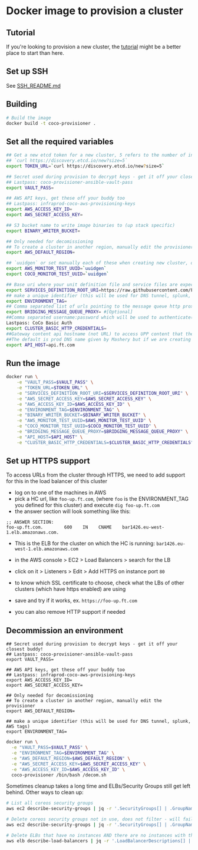 Docker image to provision a cluster
===================================


Tutorial
--------

If you're looking to provision a new cluster, the [tutorial](Tutorial.md) might be a better place to start than here. 


Set up SSH
----------

See [SSH_README.md](/SSH_README.md/)


Building
--------

```bash
# Build the image
docker build -t coco-provisioner .
```


Set all the required variables
------------------------------

```bash
## Get a new etcd token for a new cluster, 5 refers to the number of initial boxes in the cluster:
## `curl https://discovery.etcd.io/new?size=5`
export TOKEN_URL=`curl https://discovery.etcd.io/new?size=5`

## Secret used during provision to decrypt keys - get it off your closest buddy!
## Lastpass: coco-provisioner-ansible-vault-pass
export VAULT_PASS=

## AWS API keys, get these off your buddy too
## Lastpass: infraprod-coco-aws-provisioning-keys
export AWS_ACCESS_KEY_ID=
export AWS_SECRET_ACCESS_KEY=

## S3 bucket name to write image binaries to (up stack specific)
export BINARY_WRITER_BUCKET=

## Only needed for decomissioning
## To create a cluster in another region, manually edit the provisioner
export AWS_DEFAULT_REGION=

## `uuidgen` or set manually each of these when creating new cluster, otherwise: they will be automatically generated during the cluster setup (in this case it is not required to pass them at `docker run`)
export AWS_MONITOR_TEST_UUID=`uuidgen`
export COCO_MONITOR_TEST_UUID=`uuidgen`

## Base uri where your unit definition file and service files are expected to be.
export SERVICES_DEFINITION_ROOT_URI=https://raw.githubusercontent.com/Financial-Times/up-service-files/master/
## make a unique identifier (this will be used for DNS tunnel, splunk, AWS tags)
export ENVIRONMENT_TAG=
## Comma separated list of urls pointing to the message queue http proxy instances used to bridge platforms(UCS and coco). Optional, defaults to Prod UCS proxy: https://kafka-proxy-iw-uk-p-1.glb.ft.com,https://kafka-proxy-iw-uk-p-2.glb.ft.com
export BRIDGING_MESSAGE_QUEUE_PROXY= #[Optional]
##Comma separated username:password which will be used to authenticate(Basic auth) when connecting to the cluster over https.
Lastpass: CoCo Basic Auth
export CLUSTER_BASIC_HTTP_CREDENTIALS=
##Gateway content api hostname (not URL) to access UPP content that the cluster read endpoints (e.g. CPR & CPR-preview) are mapped to. 
##The default is prod DNS name given by Mashery but if we are creating a cluster not for prod then some different DNS name may be required, e.g. test.api.ft.com or some such
export API_HOST=api.ft.com
```


Run the image
-------------

```bash
docker run \
    -e "VAULT_PASS=$VAULT_PASS" \
    -e "TOKEN_URL=$TOKEN_URL" \
    -e "SERVICES_DEFINITION_ROOT_URI=$SERVICES_DEFINITION_ROOT_URI" \
    -e "AWS_SECRET_ACCESS_KEY=$AWS_SECRET_ACCESS_KEY" \
    -e "AWS_ACCESS_KEY_ID=$AWS_ACCESS_KEY_ID" \
    -e "ENVIRONMENT_TAG=$ENVIRONMENT_TAG" \
    -e "BINARY_WRITER_BUCKET=$BINARY_WRITER_BUCKET" \
    -e "AWS_MONITOR_TEST_UUID=$AWS_MONITOR_TEST_UUID" \
    -e "COCO_MONITOR_TEST_UUID=$COCO_MONITOR_TEST_UUID" \
    -e "BRIDGING_MESSAGE_QUEUE_PROXY=$BRIDGING_MESSAGE_QUEUE_PROXY" \
    -e "API_HOST=$API_HOST" \
    -e "CLUSTER_BASIC_HTTP_CREDENTIALS=$CLUSTER_BASIC_HTTP_CREDENTIALS" coco-provisioner
```


Set up HTTPS support
--------------------

To access URLs from the cluster through HTTPS, we need to add support for this in the load balancer of this cluster

* log on to one of the machines in AWS
* pick a HC url, like `foo-up.ft.com`, (where `foo` is the ENVIRONMENT_TAG you defined for this cluster) and execute `dig foo-up.ft.com`
* the answer section will look something like this:

```
;; ANSWER SECTION:
foo-up.ft.com.        600    IN    CNAME    bar1426.eu-west-1.elb.amazonaws.com.
```

* This is the ELB for the cluster on which the HC is running: `bar1426.eu-west-1.elb.amazonaws.com`

* in the AWS console > EC2 > Load Balancers > search for the LB
* click on it > Listeners > Edit > Add HTTPS on instance port `80`
* to know which SSL certificate to choose, check what the LBs of other clusters (which have https enabled) are using
* save and try if it works, ex. `https://foo-up.ft.com`
* you can also remove HTTP support if needed

Decommission an environment
---------------------------

```
## Secret used during provision to decrypt keys - get it off your closest buddy!
## Lastpass: coco-provisioner-ansible-vault-pass
export VAULT_PASS=

## AWS API keys, get these off your buddy too
## Lastpass: infraprod-coco-aws-provisioning-keys
export AWS_ACCESS_KEY_ID=
export AWS_SECRET_ACCESS_KEY=

## Only needed for decomissioning
## To create a cluster in another region, manually edit the provisioner
export AWS_DEFAULT_REGION=

## make a unique identifier (this will be used for DNS tunnel, splunk, AWS tags)
export ENVIRONMENT_TAG=
```



```sh
docker run \
  -e "VAULT_PASS=$VAULT_PASS" \
  -e "ENVIRONMENT_TAG=$ENVIRONMENT_TAG" \
  -e "AWS_DEFAULT_REGION=$AWS_DEFAULT_REGION" \
  -e "AWS_SECRET_ACCESS_KEY=$AWS_SECRET_ACCESS_KEY" \
  -e "AWS_ACCESS_KEY_ID=$AWS_ACCESS_KEY_ID" \
  coco-provisioner /bin/bash /decom.sh
```

Sometimes cleanup takes a long time and ELBs/Security Groups still get left behind. Other ways to clean up:

```sh
# List all coreos security groups
aws ec2 describe-security-groups | jq -r '.SecurityGroups[] | .GroupName + " " + .GroupId' | grep coreos

# Delete coreos security groups not in use, does not filter - will fail on any group that is being used
aws ec2 describe-security-groups | jq -r '.SecurityGroups[] | .GroupName + " " + .GroupId' | grep coreos | awk '{print $2}' | xargs -I {} -n1 sh -c 'aws ec2 delete-security-group --group-id {} || echo {} is active'

# Delete ELBs that have no instances AND there are no instances with the same group name (stopped) as the ELB
aws elb describe-load-balancers | jq -r '.LoadBalancerDescriptions[] | select(.Instances==[]) | .LoadBalancerName' | grep coreos | xargs -I {} sh -c "aws ec2 describe-instances --filters "Name=tag-key,Values=coco-environment-tag" | jq -e '.Reservations[].Instances[].SecurityGroups[] | select(.GroupName==\"{}\")' >/dev/null 2>&1 || echo {}" | xargs -n1 -I {} aws elb delete-load-balancer --load-balancer-name {}
```

